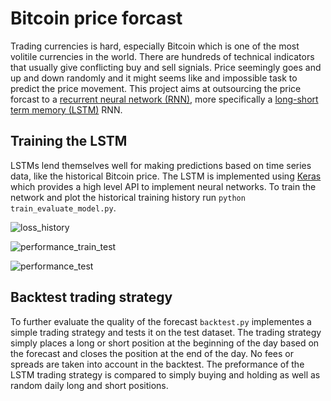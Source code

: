 # Bitcoin price forcast
Trading currencies is hard, especially Bitcoin which is one of the most volitile currencies in the world.
There are hundreds of technical indicators that usually give conflicting buy and sell signials.
Price seemingly goes and up and down randomly and it might seems like and impossible task to predict the price movement. 
This project aims at outsourcing the price forcast to a [recurrent neural network (RNN)](https://en.wikipedia.org/wiki/Recurrent_neural_network), 
more specifically a [long-short term memory (LSTM)](https://en.wikipedia.org/wiki/Long_short-term_memory) RNN.

## Training the LSTM
LSTMs lend themselves well for making predictions based on time series data, like the historical Bitcoin price.
The LSTM is implemented using [Keras](https://keras.io/) which provides a high level API to implement neural networks.
To train the network and plot the historical training history run `python train_evaluate_model.py`.

![loss_history](https://user-images.githubusercontent.com/45107198/65028436-56db7980-d93c-11e9-8bcc-0065496db30b.png)

![performance_train_test](https://user-images.githubusercontent.com/45107198/65028506-74104800-d93c-11e9-8a45-ef11cb9523a0.png)

![performance_test](https://user-images.githubusercontent.com/45107198/65028571-8db18f80-d93c-11e9-985f-afbba015cd50.png)


## Backtest trading strategy
To further evaluate the quality of the forecast `backtest.py` implementes a simple trading strategy and tests it on the test dataset.
The trading strategy simply places a long or short position at the beginning of the day based on the forecast and closes the position at the end of the day.
No fees or spreads are taken into account in the backtest. The preformance of the LSTM trading strategy is compared to simply buying and holding
as well as random daily long and short positions. 
